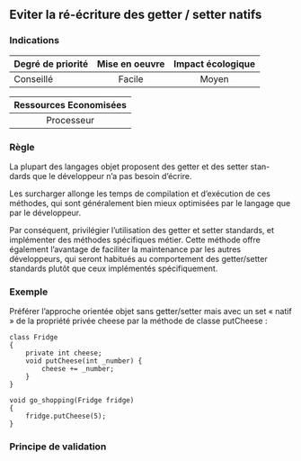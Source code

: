 ## Eviter la ré-écriture des getter / setter natifs
### Indications
| Degré de priorité |      Mise en oeuvre       |  Impact écologique    | 
|-------------------|:-------------------------:|:---------------------:|
| Conseillé         |  Facile                   | Moyen                 | 

|Ressources Economisées                                      |
|:----------------------------------------------------------:|
| Processeur |

### Règle
La plupart des langages objet proposent des getter et des setter stan- dards que le développeur n’a pas besoin d’écrire.

Les surcharger allonge les temps de compilation et d’exécution de ces méthodes, qui sont généralement bien mieux optimisées par le langage que par le développeur.

Par conséquent, privilégier l’utilisation des getter et setter standards, et implémenter des méthodes spécifiques métier. Cette méthode offre également l’avantage de faciliter la maintenance par les autres développeurs, qui seront habitués au comportement des getter/setter standards plutôt que ceux implémentés spécifiquement.

### Exemple
Préférer l’approche orientée objet sans getter/setter mais avec un set « natif » de la propriété privée cheese par la méthode de classe putCheese :
```
class Fridge
{
    private int cheese;
    void putCheese(int _number) {
        cheese += _number; 
    }
}

void go_shopping(Fridge fridge)
{
    fridge.putCheese(5);
}
```

### Principe de validation
